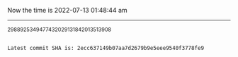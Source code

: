 Now the time is 2022-07-13 01:48:44 am

---

<small>2988925349477432029131842013513908</small>

```txt

Latest commit SHA is: 2ecc637149b07aa7d2679b9e5eee9540f3778fe9
```
